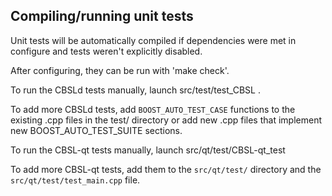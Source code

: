 Compiling/running unit tests
------------------------------------

Unit tests will be automatically compiled if dependencies were met in configure
and tests weren't explicitly disabled.

After configuring, they can be run with 'make check'.

To run the CBSLd tests manually, launch src/test/test_CBSL .

To add more CBSLd tests, add `BOOST_AUTO_TEST_CASE` functions to the existing
.cpp files in the test/ directory or add new .cpp files that
implement new BOOST_AUTO_TEST_SUITE sections.

To run the CBSL-qt tests manually, launch src/qt/test/CBSL-qt_test

To add more CBSL-qt tests, add them to the `src/qt/test/` directory and
the `src/qt/test/test_main.cpp` file.
